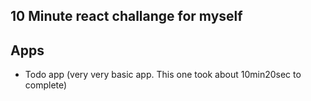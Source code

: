 ## 10 Minute react challange for myself

## Apps
* Todo app (very very basic app. This one took about 10min20sec to complete)